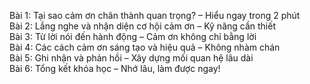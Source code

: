 Bài 1: Tại sao cảm ơn chân thành quan trọng? – Hiểu ngay trong 2 phút  
Bài 2: Lắng nghe và nhận diện cơ hội cảm ơn – Kỹ năng cần thiết  
Bài 3: Từ lời nói đến hành động – Cảm ơn không chỉ bằng lời  
Bài 4: Các cách cảm ơn sáng tạo và hiệu quả – Không nhàm chán  
Bài 5: Ghi nhận và phản hồi – Xây dựng mối quan hệ lâu dài  
Bài 6: Tổng kết khóa học – Nhớ lâu, làm được ngay!